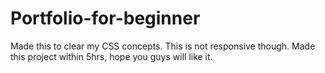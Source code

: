# Portfolio-for-beginner
Made this to clear my CSS concepts. This is not responsive though.
Made this project within 5hrs, hope you guys will like it.
